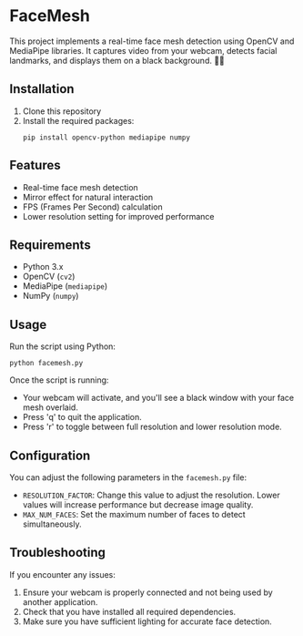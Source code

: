 # FaceMesh

This project implements a real-time face mesh detection using OpenCV and MediaPipe libraries. It captures video from your webcam, detects facial landmarks, and displays them on a black background. 🕵️‍♂️

## Installation

1. Clone this repository
2. Install the required packages:
   ```
   pip install opencv-python mediapipe numpy
   ```

## Features

- Real-time face mesh detection
- Mirror effect for natural interaction
- FPS (Frames Per Second) calculation
- Lower resolution setting for improved performance

## Requirements

- Python 3.x
- OpenCV (`cv2`)
- MediaPipe (`mediapipe`)
- NumPy (`numpy`)

## Usage

Run the script using Python:

```
python facemesh.py
```

Once the script is running:

- Your webcam will activate, and you'll see a black window with your face mesh overlaid.
- Press 'q' to quit the application.
- Press 'r' to toggle between full resolution and lower resolution mode.

## Configuration

You can adjust the following parameters in the `facemesh.py` file:

- `RESOLUTION_FACTOR`: Change this value to adjust the resolution. Lower values will increase performance but decrease image quality.
- `MAX_NUM_FACES`: Set the maximum number of faces to detect simultaneously.

## Troubleshooting

If you encounter any issues:

1. Ensure your webcam is properly connected and not being used by another application.
2. Check that you have installed all required dependencies.
3. Make sure you have sufficient lighting for accurate face detection.
